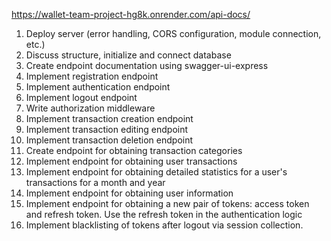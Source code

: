 https://wallet-team-project-hg8k.onrender.com/api-docs/

1. Deploy server (error handling, CORS configuration, module connection, etc.)
2. Discuss structure, initialize and connect database
3. Create endpoint documentation using swagger-ui-express
4. Implement registration endpoint
5. Implement authentication endpoint
6. Implement logout endpoint
7. Write authorization middleware
8. Implement transaction creation endpoint
9. Implement transaction editing endpoint
10. Implement transaction deletion endpoint
11. Create endpoint for obtaining transaction categories
12. Implement endpoint for obtaining user transactions
13. Implement endpoint for obtaining detailed statistics for a user's transactions for a month and year
14. Implement endpoint for obtaining user information
15. Implement endpoint for obtaining a new pair of tokens: access token and refresh token. Use the refresh token in the authentication logic
16. Implement blacklisting of tokens after logout via session collection.
